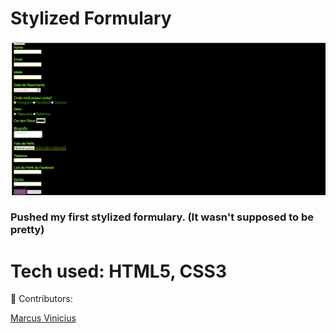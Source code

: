 # Stylized Formulary

<img src="./formulary-print.png" alt="imagem-formulário">



### Pushed my first stylized formulary. (It wasn't supposed to be pretty)

# Tech used: HTML5, CSS3


 🤝 Contributors:

 <a href="https://www.linkedin.com/in/marcus-vinicius-santos-7664a0227/" target="_blank">Marcus Vinicius</a>

